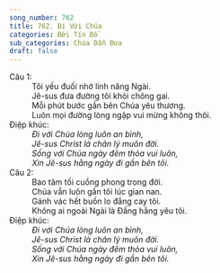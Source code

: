 ```yaml
---
song_number: 762
title: 762. Đi Với Chúa
categories: Đời Tín Đồ
sub_categories: Chúa Dẫn Đưa
draft: false
---
```

<dl><dt>Câu 1:</dt><dd data-verse="1">Tôi yếu đuối nhờ linh năng Ngài. <br/>Jê-sus đưa đường tôi khỏi chông gai. <br/>Mỗi phút bước gần bên Chúa yêu thương. <br/>Luôn mọi đường lòng ngập vui mừng không thôi. </dd><dt>Điệp khúc:</dt><dd data-chorus="1"><em>Đi với Chúa lòng luôn an bình, <br/>Jê-sus Christ là chân lý muôn đời. <br/>Sống với Chúa ngày đêm thỏa vui luôn, <br/>Xin Jê-sus hằng ngày đi gần bên tôi. </em></dd><dt>Câu 2:</dt><dd data-verse="2">Bao tăm tối cuồng phong trong đời. <br/>Chúa vẫn luôn gần tôi lúc gian nan. <br/>Gánh vác hết buồn lo đắng cay tôi. <br/>Không ai ngoài Ngài là Đấng hằng yêu tôi. </dd><dt>Điệp khúc:</dt><dd data-chorus="1"><em>Đi với Chúa lòng luôn an bình, <br/>Jê-sus Christ là chân lý muôn đời. <br/>Sống với Chúa ngày đêm thỏa vui luôn, <br/>Xin Jê-sus hằng ngày đi gần bên tôi. </em></dd></dl>